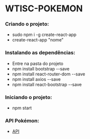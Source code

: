 # WTISC-POKEMON

<h3>Criando o projeto:</h3>
<ul>
<li> sudo npm i -g create-react-app </li>
<li> create-react-app "nome" </li>
</ul>

<h3>Instalando as dependências:</h3>
<ul>
<li>Entre na pasta do projeto</li>
<li>npm install bootstrap --save</li>
<li>npm install react-router-dom --save</li>
<li>npm install axios --save</li>
<li>npm install react-bootstrap --save</li>
</ul>

<h3>Iniciando o projeto:</h3>
<ul>
<li>npm start</li>
</ul>

<h3>API Pokémon:</h3>
<ul>
<li><a href="https://pokeapi.co/api/v2/pokemon">API</a></li>
</ul>

